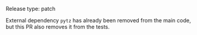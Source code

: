 Release type: patch

External dependency `pytz` has already been removed from the main code, but this PR also
removes it from the tests.
